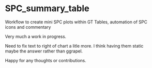 # SPC_summary_table
Workflow to create mini SPC plots within GT Tables,  automation of SPC icons and commentary

Very much a work in progress. 

Need to fix text to right of chart a litle more.  I think having them static maybe the answer rather than ggrapel. 

Happy for any thoughts or contributions.

